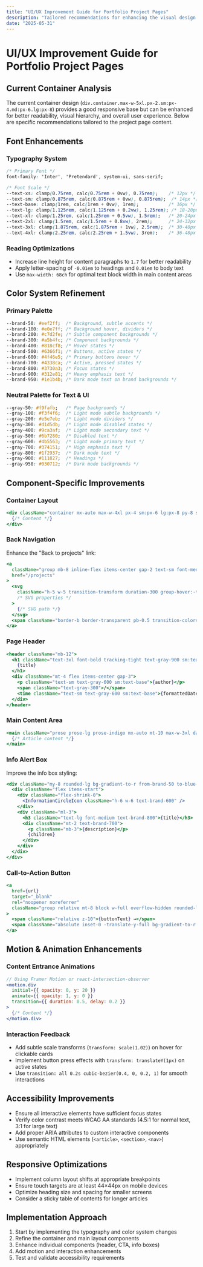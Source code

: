 ```yaml
---
title: "UI/UX Improvement Guide for Portfolio Project Pages"
description: "Tailored recommendations for enhancing the visual design and user experience"
date: "2025-05-31"
---
```


# UI/UX Improvement Guide for Portfolio Project Pages

## Current Container Analysis

The current container design (`div.container.max-w-5xl.px-2.sm:px-4.md:px-6.lg:px-8`) provides a good responsive base but can be enhanced for better readability, visual hierarchy, and overall user experience. Below are specific recommendations tailored to the project page content.

## Font Enhancements

### Typography System

```css
/* Primary Font */
font-family: 'Inter', 'Pretendard', system-ui, sans-serif;

/* Font Scale */
--text-xs: clamp(0.75rem, calc(0.75rem + 0vw), 0.75rem);    /* 12px */
--text-sm: clamp(0.875rem, calc(0.875rem + 0vw), 0.875rem);  /* 14px */
--text-base: clamp(1rem, calc(1rem + 0vw), 1rem);           /* 16px */
--text-lg: clamp(1.125rem, calc(1.125rem + 0.2vw), 1.25rem); /* 18-20px */
--text-xl: clamp(1.25rem, calc(1.25rem + 0.5vw), 1.5rem);   /* 20-24px */
--text-2xl: clamp(1.5rem, calc(1.5rem + 0.8vw), 2rem);      /* 24-32px */
--text-3xl: clamp(1.875rem, calc(1.875rem + 1vw), 2.5rem);  /* 30-40px */
--text-4xl: clamp(2.25rem, calc(2.25rem + 1.5vw), 3rem);    /* 36-48px */
```

### Reading Optimizations

- Increase line height for content paragraphs to `1.7` for better readability
- Apply letter-spacing of `-0.01em` to headings and `0.01em` to body text
- Use `max-width: 68ch` for optimal text block width in main content areas

## Color System Refinement

### Primary Palette

```css
--brand-50: #eef2ff;  /* Background, subtle accents */
--brand-100: #e0e7ff; /* Background hover, dividers */
--brand-200: #c7d2fe; /* Subtle component backgrounds */
--brand-300: #a5b4fc; /* Component backgrounds */
--brand-400: #818cf8; /* Hover states */
--brand-500: #6366f1; /* Buttons, active states */
--brand-600: #4f46e5; /* Primary buttons hover */
--brand-700: #4338ca; /* Active, pressed states */
--brand-800: #3730a3; /* Focus states */
--brand-900: #312e81; /* Heavy emphasis text */
--brand-950: #1e1b4b; /* Dark mode text on brand backgrounds */
```

### Neutral Palette for Text & UI

```css
--gray-50: #f9fafb;   /* Page backgrounds */
--gray-100: #f3f4f6;  /* Light mode subtle backgrounds */
--gray-200: #e5e7eb;  /* Light mode dividers */
--gray-300: #d1d5db;  /* Light mode disabled states */
--gray-400: #9ca3af;  /* Light mode secondary text */
--gray-500: #6b7280;  /* Disabled text */
--gray-600: #4b5563;  /* Light mode primary text */
--gray-700: #374151;  /* High emphasis text */
--gray-800: #1f2937;  /* Dark mode text */
--gray-900: #111827;  /* Headings */
--gray-950: #030712;  /* Dark mode backgrounds */
```

## Component-Specific Improvements

### Container Layout

```jsx
<div className="container mx-auto max-w-4xl px-4 sm:px-6 lg:px-8 py-8 sm:py-12 lg:py-16">
  {/* Content */}
</div>
```

### Back Navigation

Enhance the "Back to projects" link:

```jsx
<a 
  className="group mb-8 inline-flex items-center gap-2 text-sm font-medium text-gray-500 transition-colors hover:text-brand-600"
  href="/projects"
>
  <svg 
    className="h-5 w-5 transition-transform duration-300 group-hover:-translate-x-1" 
    /* SVG properties */
  >
    {/* SVG path */}
  </svg>
  <span className="border-b border-transparent pb-0.5 transition-colors group-hover:border-brand-600">Back to projects</span>
</a>
```

### Page Header

```jsx
<header className="mb-12">
  <h1 className="text-3xl font-bold tracking-tight text-gray-900 sm:text-4xl md:text-5xl">
    {title}
  </h1>
  <div className="mt-4 flex items-center gap-3">
    <p className="text-sm text-gray-600 sm:text-base">{author}</p>
    <span className="text-gray-300">/</span>
    <time className="text-sm text-gray-600 sm:text-base">{formattedDate}</time>
  </div>
</header>
```

### Main Content Area

```jsx
<main className="prose prose-lg prose-indigo mx-auto mt-10 max-w-3xl dark:prose-invert lg:prose-xl">
  {/* Article content */}
</main>
```

### Info Alert Box

Improve the info box styling:

```jsx
<div className="my-8 rounded-lg bg-gradient-to-r from-brand-50 to-blue-50 p-6 shadow-sm">
  <div className="flex items-start">
    <div className="flex-shrink-0">
      <InformationCircleIcon className="h-6 w-6 text-brand-600" />
    </div>
    <div className="ml-3">
      <h3 className="text-lg font-medium text-brand-800">{title}</h3>
      <div className="mt-2 text-brand-700">
        <p className="mb-3">{description}</p>
        {children}
      </div>
    </div>
  </div>
</div>
```

### Call-to-Action Button

```jsx
<a
  href={url}
  target="_blank"
  rel="noopener noreferrer"
  className="group relative mt-8 block w-full overflow-hidden rounded-lg bg-gradient-to-r from-brand-600 to-blue-600 px-6 py-4 text-center text-lg font-bold text-white shadow-md transition-all duration-300 hover:shadow-lg focus:outline-none focus:ring-2 focus:ring-brand-500 focus:ring-offset-2"
>
  <span className="relative z-10">{buttonText} →</span>
  <span className="absolute inset-0 -translate-y-full bg-gradient-to-r from-brand-700 to-blue-700 transition-transform duration-300 ease-in-out group-hover:translate-y-0"></span>
</a>
```

## Motion & Animation Enhancements

### Content Entrance Animations

```jsx
// Using Framer Motion or react-intersection-observer
<motion.div
  initial={{ opacity: 0, y: 20 }}
  animate={{ opacity: 1, y: 0 }}
  transition={{ duration: 0.5, delay: 0.2 }}
>
  {/* Content */}
</motion.div>
```

### Interaction Feedback

- Add subtle scale transforms (`transform: scale(1.02)`) on hover for clickable cards
- Implement button press effects with `transform: translateY(1px)` on active states
- Use `transition: all 0.2s cubic-bezier(0.4, 0, 0.2, 1)` for smooth interactions

## Accessibility Improvements

- Ensure all interactive elements have sufficient focus states
- Verify color contrast meets WCAG AA standards (4.5:1 for normal text, 3:1 for large text)
- Add proper ARIA attributes to custom interactive components
- Use semantic HTML elements (`<article>`, `<section>`, `<nav>`) appropriately

## Responsive Optimizations

- Implement column layout shifts at appropriate breakpoints
- Ensure touch targets are at least 44×44px on mobile devices
- Optimize heading size and spacing for smaller screens
- Consider a sticky table of contents for longer articles

## Implementation Approach

1. Start by implementing the typography and color system changes
2. Refine the container and main layout components
3. Enhance individual components (header, CTA, info boxes)
4. Add motion and interaction enhancements
5. Test and validate accessibility requirements
